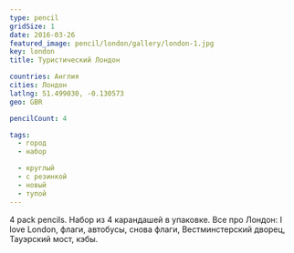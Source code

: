 ```yaml
---
type: pencil
gridSize: 1
date: 2016-03-26
featured_image: pencil/london/gallery/london-1.jpg
key: london
title: Туристический Лондон

countries: Англия
cities: Лондон
latlng: 51.499030, -0.130573
geo: GBR

pencilCount: 4

tags:
  - город
  - набор

  - круглый
  - с резинкой
  - новый
  - тупой
---
```


4 pack pencils. Набор из 4 карандашей в упаковке. Все про Лондон: I love London, флаги, автобусы, снова флаги, Вестминстерский дворец, Тауэрский мост, кэбы.
